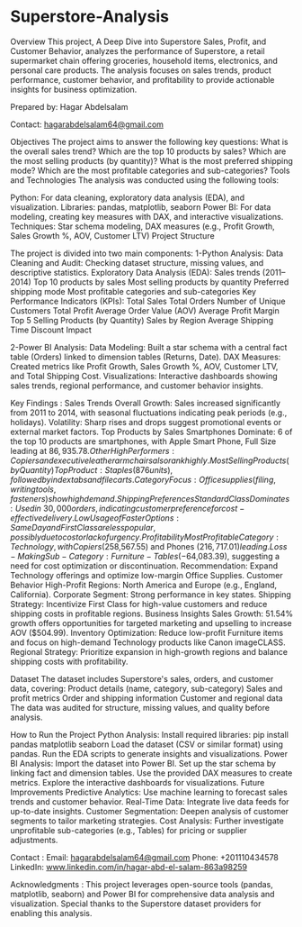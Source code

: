 # Superstore-Analysis

Overview
This project, A Deep Dive into Superstore Sales, Profit, and Customer Behavior, analyzes the performance of Superstore, a retail supermarket chain offering groceries, household items, electronics, and personal care products. The analysis focuses on sales trends, product performance, customer behavior, and profitability to provide actionable insights for business optimization.

Prepared by: Hagar Abdelsalam

Contact: hagarabdelsalam64@gmail.com

Objectives
The project aims to answer the following key questions:
What is the overall sales trend?
Which are the top 10 products by sales?
Which are the most selling products (by quantity)?
What is the most preferred shipping mode?
Which are the most profitable categories and sub-categories?
Tools and Technologies
The analysis was conducted using the following tools:

Python: For data cleaning, exploratory data analysis (EDA), and visualization.
Libraries: pandas, matplotlib, seaborn
Power BI: For data modeling, creating key measures with DAX, and interactive visualizations.
Techniques: Star schema modeling, DAX measures (e.g., Profit Growth, Sales Growth %, AOV, Customer LTV)
Project Structure

The project is divided into two main components:
1-Python Analysis:
Data Cleaning and Audit: Checking dataset structure, missing values, and descriptive statistics.
Exploratory Data Analysis (EDA):
Sales trends (2011–2014)
Top 10 products by sales
Most selling products by quantity
Preferred shipping mode
Most profitable categories and sub-categories
Key Performance Indicators (KPIs):
Total Sales
Total Orders
Number of Unique Customers
Total Profit
Average Order Value (AOV)
Average Profit Margin
Top 5 Selling Products (by Quantity)
Sales by Region
Average Shipping Time
Discount Impact

2-Power BI Analysis:
Data Modeling: Built a star schema with a central fact table (Orders) linked to dimension tables (Returns, Date).
DAX Measures: Created metrics like Profit Growth, Sales Growth %, AOV, Customer LTV, and Total Shipping Cost.
Visualizations: Interactive dashboards showing sales trends, regional performance, and customer behavior insights.

Key Findings :
Sales Trends
Overall Growth: Sales increased significantly from 2011 to 2014, with seasonal fluctuations indicating peak periods (e.g., holidays).
Volatility: Sharp rises and drops suggest promotional events or external market factors.
Top Products by Sales
Smartphones Dominate: 6 of the top 10 products are smartphones, with Apple Smart Phone, Full Size leading at $86,935.78.
Other High Performers: Copiers and executive leather armchairs also rank highly.
Most Selling Products (by Quantity)
Top Product: Staples (876 units), followed by index tabs and file carts.
Category Focus: Office supplies (filing, writing tools, fasteners) show high demand.
Shipping Preferences
Standard Class Dominates: Used in ~30,000 orders, indicating customer preference for cost-effective delivery.
Low Usage of Faster Options: Same Day and First Class are less popular, possibly due to cost or lack of urgency.
Profitability
Most Profitable Category: Technology, with Copiers ($258,567.55) and Phones ($216,717.01) leading.
Loss-Making Sub-Category: Furniture - Tables (-$64,083.39), suggesting a need for cost optimization or discontinuation.
Recommendation: Expand Technology offerings and optimize low-margin Office Supplies.
Customer Behavior
High-Profit Regions: North America and Europe (e.g., England, California).
Corporate Segment: Strong performance in key states.
Shipping Strategy: Incentivize First Class for high-value customers and reduce shipping costs in profitable regions.
Business Insights
Sales Growth: 51.54% growth offers opportunities for targeted marketing and upselling to increase AOV ($504.99).
Inventory Optimization: Reduce low-profit Furniture items and focus on high-demand Technology products like Canon imageCLASS.
Regional Strategy: Prioritize expansion in high-growth regions and balance shipping costs with profitability.

Dataset 
The dataset includes Superstore's sales, orders, and customer data, covering:
Product details (name, category, sub-category)
Sales and profit metrics
Order and shipping information
Customer and regional data
The data was audited for structure, missing values, and quality before analysis.

How to Run the Project
Python Analysis:
Install required libraries: pip install pandas matplotlib seaborn
Load the dataset (CSV or similar format) using pandas.
Run the EDA scripts to generate insights and visualizations.
Power BI Analysis:
Import the dataset into Power BI.
Set up the star schema by linking fact and dimension tables.
Use the provided DAX measures to create metrics.
Explore the interactive dashboards for visualizations.
Future Improvements
Predictive Analytics: Use machine learning to forecast sales trends and customer behavior.
Real-Time Data: Integrate live data feeds for up-to-date insights.
Customer Segmentation: Deepen analysis of customer segments to tailor marketing strategies.
Cost Analysis: Further investigate unprofitable sub-categories (e.g., Tables) for pricing or supplier adjustments.

Contact :
Email: hagarabdelsalam64@gmail.com
Phone: +201110434578
LinkedIn: www.linkedin.com/in/hagar-abd-el-salam-863a98259

Acknowledgments :
This project leverages open-source tools (pandas, matplotlib, seaborn) and Power BI for comprehensive data analysis and visualization. Special thanks to the Superstore dataset providers for enabling this analysis.
